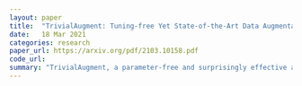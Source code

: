 ```yaml
---
layout: paper
title:  "TrivialAugment: Tuning-free Yet State-of-the-Art Data Augmentation"
date:   18 Mar 2021
categories: research
paper_url: https://arxiv.org/pdf/2103.10158.pdf
code_url: 
summary: "TrivialAugment, a parameter-free and surprisingly effective automatic augmentation method, applies a single augmentation to each image and outperforms existing methods with minimal complexity and cost. We conducted extensive experiments to validate its performance against state-of-the-art methods across various image classification scenarios and explored its effectiveness through multiple ablation studies involving different augmentation spaces and methods. Our work includes a user-friendly interface and fully shared codebase to encourage adoption and reproducibility. Highlighting a stagnation in automatic augmentation research, we conclude with proposed best practices for future advancements in the field."
---
```


